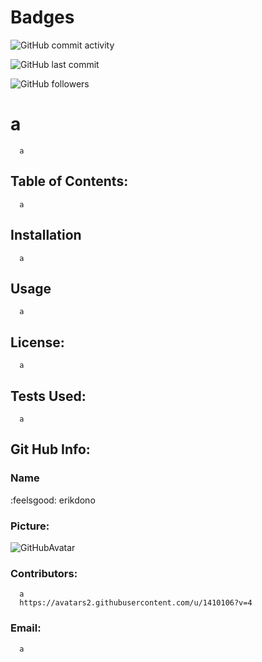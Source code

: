 
# Badges
![GitHub commit activity](https://img.shields.io/github/commit-activity/m/erikdono/a)

![GitHub last commit](https://img.shields.io/github/last-commit/erikdono/a)

![GitHub followers](https://img.shields.io/github/followers/erikdono?style=social)


# a 

      a 

## Table of Contents:
      a 

## Installation
      a 

## Usage
      a 

## License:
      a 

## Tests Used:
      a 

## Git Hub Info:
### Name
  :feelsgood:  erikdono
### Picture:
![GitHubAvatar](https://avatars2.githubusercontent.com/u/61159557?v=4) 

### Contributors: 
      a
      https://avatars2.githubusercontent.com/u/1410106?v=4

### Email:
      a 

        
